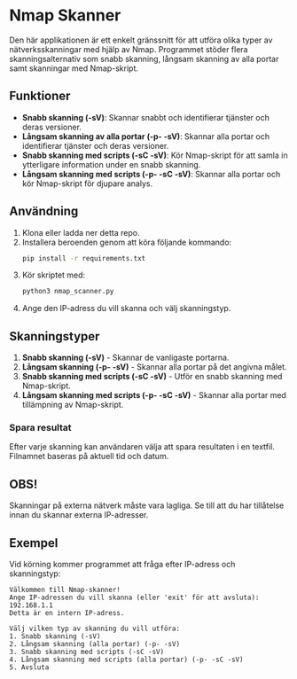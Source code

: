 # Nmap Skanner

Den här applikationen är ett enkelt gränssnitt för att utföra olika typer av nätverksskanningar med hjälp av Nmap. Programmet stöder flera skanningsalternativ som snabb skanning, långsam skanning av alla portar samt skanningar med Nmap-skript.

## Funktioner

- **Snabb skanning (-sV)**: Skannar snabbt och identifierar tjänster och deras versioner.
- **Långsam skanning av alla portar (-p- -sV)**: Skannar alla portar och identifierar tjänster och deras versioner.
- **Snabb skanning med scripts (-sC -sV)**: Kör Nmap-skript för att samla in ytterligare information under en snabb skanning.
- **Långsam skanning med scripts (-p- -sC -sV)**: Skannar alla portar och kör Nmap-skript för djupare analys.

## Användning

1. Klona eller ladda ner detta repo.
2. Installera beroenden genom att köra följande kommando:
    ```bash
    pip install -r requirements.txt
    ```
3. Kör skriptet med:
    ```bash
    python3 nmap_scanner.py
    ```
4. Ange den IP-adress du vill skanna och välj skanningstyp.

## Skanningstyper

1. **Snabb skanning (-sV)** - Skannar de vanligaste portarna.
2. **Långsam skanning (-p- -sV)** - Skannar alla portar på det angivna målet.
3. **Snabb skanning med scripts (-sC -sV)** - Utför en snabb skanning med Nmap-skript.
4. **Långsam skanning med scripts (-p- -sC -sV)** - Skannar alla portar med tillämpning av Nmap-skript.

### Spara resultat

Efter varje skanning kan användaren välja att spara resultaten i en textfil. Filnamnet baseras på aktuell tid och datum.

## OBS!

Skanningar på externa nätverk måste vara lagliga. Se till att du har tillåtelse innan du skannar externa IP-adresser.

## Exempel

Vid körning kommer programmet att fråga efter IP-adress och skanningstyp:

```plaintext
Välkommen till Nmap-skanner!
Ange IP-adressen du vill skanna (eller 'exit' för att avsluta): 192.168.1.1
Detta är en intern IP-adress.

Välj vilken typ av skanning du vill utföra:
1. Snabb skanning (-sV)
2. Långsam skanning (alla portar) (-p- -sV)
3. Snabb skanning med scripts (-sC -sV)
4. Långsam skanning med scripts (alla portar) (-p- -sC -sV)
5. Avsluta
